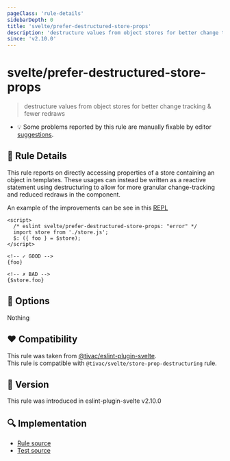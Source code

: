 ```yaml
---
pageClass: 'rule-details'
sidebarDepth: 0
title: 'svelte/prefer-destructured-store-props'
description: 'destructure values from object stores for better change tracking & fewer redraws'
since: 'v2.10.0'
---
```


# svelte/prefer-destructured-store-props

> destructure values from object stores for better change tracking & fewer redraws

- :bulb: Some problems reported by this rule are manually fixable by editor [suggestions](https://eslint.org/docs/developer-guide/working-with-rules#providing-suggestions).

## :book: Rule Details

This rule reports on directly accessing properties of a store containing an object in templates. These usages can instead be written as a reactive statement using destructuring to allow for more granular change-tracking and reduced redraws in the component.

An example of the improvements can be see in this [REPL](https://svelte.dev/repl/7de86fea94ff40c48abb82da534dfb89)

<!--eslint-skip-->

```svelte
<script>
  /* eslint svelte/prefer-destructured-store-props: "error" */
  import store from './store.js';
  $: ({ foo } = $store);
</script>

<!-- ✓ GOOD -->
{foo}

<!-- ✗ BAD -->
{$store.foo}
```

## :wrench: Options

Nothing

## :heart: Compatibility

This rule was taken from [@tivac/eslint-plugin-svelte].  
This rule is compatible with `@tivac/svelte/store-prop-destructuring` rule.

[@tivac/eslint-plugin-svelte]: https://github.com/tivac/eslint-plugin-svelte/

## :rocket: Version

This rule was introduced in eslint-plugin-svelte v2.10.0

## :mag: Implementation

- [Rule source](https://github.com/sveltejs/eslint-plugin-svelte/blob/main/packages/eslint-plugin-svelte/src/rules/prefer-destructured-store-props.ts)
- [Test source](https://github.com/sveltejs/eslint-plugin-svelte/blob/main/packages/eslint-plugin-svelte/tests/src/rules/prefer-destructured-store-props.ts)
